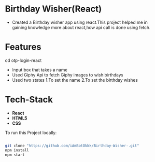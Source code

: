 # Birthday Wisher(React)

* Created a Birthday wisher app using react.This project helped me in gaining knowledge more about 
  react,how api call is done using fetch.


# Features

cd otp-login-react
* Input box that takes a name 
* Used Giphy Api to fetch Giphy images to wish birthdays
* Used two states 
        1.To set the name
        2.To set the birthday wishes

# Tech-Stack

*  **React**
*  **HTML5**
*  **CSS**


To run this Project locally:


```bash

git clone "https://github.com/iAmBotOkkk/Birthday-Wisher-.git"
npm install
npm start


